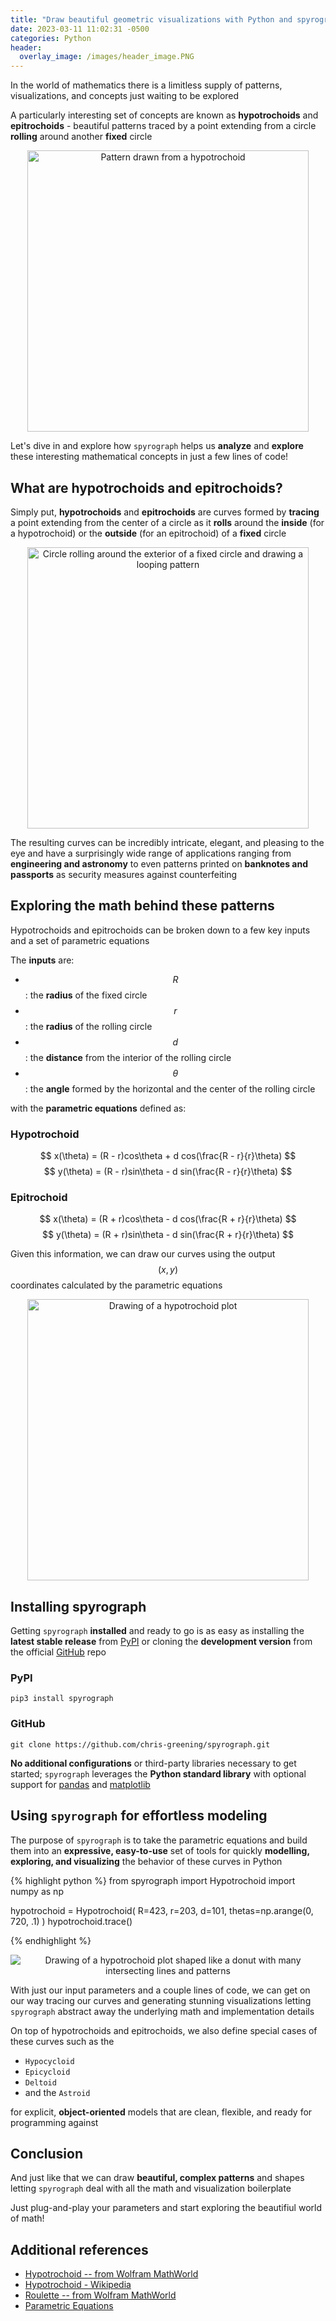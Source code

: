 ```yaml
---
title: "Draw beautiful geometric visualizations with Python and spyrograph"
date: 2023-03-11 11:02:31 -0500
categories: Python
header:
  overlay_image: /images/header_image.PNG
---
```


In the world of mathematics there is a limitless supply of patterns, visualizations, and concepts just waiting to be explored

A particularly interesting set of concepts are known as **hypotrochoids** and **epitrochoids** - beautiful patterns traced by a point extending from a circle **rolling** around another **fixed** circle

<p align="center">
  <img src="{{ site.url }}{{ site.baseurl }}/images/logo.PNG" alt="Pattern drawn from a hypotrochoid" width="450px">
</p>

Let's dive in and explore how `spyrograph` helps us **analyze** and **explore** these interesting mathematical concepts in just a few lines of code!

## What are hypotrochoids and epitrochoids?

Simply put, **hypotrochoids** and **epitrochoids** are curves formed by **tracing** a point extending from the center of a circle as it **rolls** around the **inside** (for a hypotrochoid) or the **outside** (for an epitrochoid) of a **fixed** circle

<p align="center">
  <img src="{{ site.url }}{{ site.baseurl }}/images/simple_epitrochoid.gif" alt="Circle rolling around the exterior of a fixed circle and drawing a looping pattern" width="450px">
</p>

The resulting curves can be incredibly intricate, elegant, and pleasing to the eye and have a surprisingly wide range of applications ranging from **engineering and astronomy** to even patterns printed on **banknotes and passports** as security measures against counterfeiting

## Exploring the math behind these patterns

Hypotrochoids and epitrochoids can be broken down to a few key inputs and a set of parametric equations

The **inputs** are:

- $$R$$: the **radius** of the fixed circle
- $$r$$: the **radius** of the rolling circle
- $$d$$: the **distance** from the interior of the rolling circle
- $$\theta$$: the **angle** formed by the horizontal and the center of the rolling circle

with the **parametric equations** defined as:

### Hypotrochoid

$$ x(\theta) = (R - r)cos\theta + d cos(\frac{R - r}{r}\theta) $$
$$ y(\theta) = (R - r)sin\theta - d sin(\frac{R - r}{r}\theta) $$

### Epitrochoid

$$ x(\theta) = (R + r)cos\theta - d cos(\frac{R + r}{r}\theta) $$
$$ y(\theta) = (R + r)sin\theta - d sin(\frac{R + r}{r}\theta) $$

Given this information, we can draw our curves using the output $$(x,y)$$ coordinates calculated by the parametric equations

<p align="center">
  <img src="{{ site.url }}{{ site.baseurl }}/images/plot.png" alt="Drawing of a hypotrochoid plot" width="450px">
</p>

## Installing spyrograph

Getting `spyrograph` **installed** and ready to go is as easy as installing the **latest stable release** from [PyPI](https://pypi.org/project/spyrograph/) or cloning the **development version** from the official [GitHub](https://github.com/chris-greening/spyrograph) repo

### PyPI

`pip3 install spyrograph`

### GitHub

`git clone https://github.com/chris-greening/spyrograph.git`

**No additional configurations** or third-party libraries necessary to get started; `spyrograph` leverages the **Python standard library** with optional support for [pandas](https://pandas.pydata.org/) and [matplotlib](https://matplotlib.org/)

## Using `spyrograph` for effortless modeling

The purpose of `spyrograph` is to take the parametric equations  and build them into an **expressive, easy-to-use** set of tools for quickly **modelling, exploring, and visualizing** the behavior of these curves in Python

{% highlight python %}
from spyrograph import Hypotrochoid
import numpy as np

hypotrochoid = Hypotrochoid(
    R=423,
    r=203,
    d=101,
    thetas=np.arange(0, 720, .1)
)
hypotrochoid.trace()

{% endhighlight %}

<p align="center">
  <img src="{{ site.url }}{{ site.baseurl }}/images/complex_hypotrochoid.PNG" alt="Drawing of a hypotrochoid plot shaped like a donut with many intersecting lines and patterns">
</p>

With just our input parameters and a couple lines of code, we can get on our way tracing our curves and generating stunning visualizations letting `spyrograph` abstract away the underlying math and implementation details

On top of hypotrochoids and epitrochoids, we also define special cases of these curves such as the

- `Hypocycloid`
- `Epicycloid`
- `Deltoid`
- and the `Astroid`

for explicit, **object-oriented** models that are clean, flexible, and ready for programming against

## Conclusion

And just like that we can draw **beautiful, complex patterns** and shapes letting `spyrograph` deal with all the math and visualization boilerplate

Just plug-and-play your parameters and start exploring the beautifiul world of math!

## Additional references
- [Hypotrochoid -- from Wolfram MathWorld](https://mathworld.wolfram.com/Hypotrochoid.html)
- [Hypotrochoid - Wikipedia](https://en.wikipedia.org/wiki/Hypotrochoid)
- [Roulette -- from Wolfram MathWorld](https://mathworld.wolfram.com/Roulette.html)
- [Parametric Equations](https://mathworld.wolfram.com/ParametricEquations.html#:~:text=Parametric%20equations%20are%20a%20set,(2))

